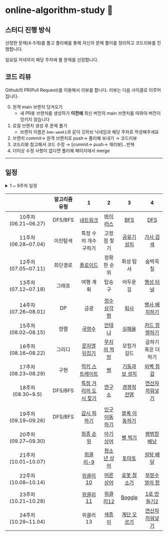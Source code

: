 # online-algorithm-study 📒

## 스터디 진행 방식
선정한 문제(4-5개)를 풀고 풀리퀘를 통해 자신의 문제 풀이를 정리하고 코드리뷰를 진행합니다.

일요일 저녁까지 해당 주차에 풀 문제를 선정합니다. 

## 코드 리뷰
Github의 PR(Pull Request)를 이용해서 리뷰를 합니다.
리뷰는 다음 사이클로 이루어집니다.

0. 원격 main 브랜치 당겨오기
    * 새 PR용 브랜치를 생성하기 **이전에** 최신 버전의 main 브랜치를 따와야 버전이 엉키지 않습니다
1. 로컬 브랜치 생성 후 문제 풀기
    * 브랜치 이름은 `bmo-week1`과 같이 깃허브 닉네임과 해당 주차로 작성해주세요
2. 브랜치 commit→ 원격 브랜치로 push→ 풀리퀘 보내기 → 코드리뷰
3. 코드리뷰 참고해서 코드 수정 → [commit→ push→ 재리뷰]...반복
4. 더이상 수정 사항이 없다면 풀리퀘 페이지에서 merge
---


## 일정
<details>
<summary>1 ~ 9주차 일정 </summary>
   
|                  |1     |2    |3   |4     |5      |
|:----------------:|:---:|:---:|:---:|:---:|:---:|
|1주차(04.05~04.11)| [다리를 지나는 트럭](https://programmers.co.kr/learn/courses/30/lessons/42583)| [추석 트래픽](https://programmers.co.kr/learn/courses/30/lessons/17676)| [스킬트리](https://programmers.co.kr/learn/courses/30/lessons/49993)|[단어 변환](https://programmers.co.kr/learn/courses/30/lessons/43163) |[정수 삼각형](https://programmers.co.kr/learn/courses/30/lessons/43105)|
|2주차(04.12~04.18)| [뉴스 클러스터링](https://programmers.co.kr/learn/courses/30/lessons/17677) | [땅따먹기](https://programmers.co.kr/learn/courses/30/lessons/12913)| [N개의 최소공배수](https://programmers.co.kr/learn/courses/30/lessons/12953)| [자물쇠와 열쇠](https://programmers.co.kr/learn/courses/30/lessons/60059)|[최고의 집합](https://programmers.co.kr/learn/courses/30/lessons/12938)|
|3주차(04.19~04.25)|[문자열 압축](https://programmers.co.kr/learn/courses/30/lessons/60057)|[괄호 변환](https://programmers.co.kr/learn/courses/30/lessons/60058)|[방문길이](https://programmers.co.kr/learn/courses/30/lessons/49994)|[단속카메라](https://programmers.co.kr/learn/courses/30/lessons/42884)|[숫자 게임](https://programmers.co.kr/learn/courses/30/lessons/12987)|
|4주차(04.26~05.02)|[더맵게](https://programmers.co.kr/learn/courses/30/lessons/42626)|[괄호 회전하기](https://programmers.co.kr/learn/courses/30/lessons/76502)|[영어 끝말잇기](https://programmers.co.kr/learn/courses/30/lessons/12981)|[베스트앨범](https://programmers.co.kr/learn/courses/30/lessons/42579)|[여행경로](https://programmers.co.kr/learn/courses/30/lessons/43164)|
|5주차(05.03~05.09)|[타겟 넘버](https://programmers.co.kr/learn/courses/30/lessons/43165)|[메뉴 리뉴얼](https://programmers.co.kr/learn/courses/30/lessons/72411)|[N-Queen](https://programmers.co.kr/learn/courses/30/lessons/12952)|[등굣길](https://programmers.co.kr/learn/courses/30/lessons/42898)|[디스크 컨트롤러](https://programmers.co.kr/learn/courses/30/lessons/42627)|
||
|6주차(05.17~05.23)|[완주하지 못한 선수](https://programmers.co.kr/learn/courses/30/lessons/42576)|[크레인 인형뽑기](https://programmers.co.kr/learn/courses/30/lessons/64061)|[예상 대진표](https://programmers.co.kr/learn/courses/30/lessons/12985)|[후보키](https://programmers.co.kr/learn/courses/30/lessons/42890)|[이중우선순위큐](https://programmers.co.kr/learn/courses/30/lessons/42628)|
|7주차(05.24~05.30)|[체육복](https://programmers.co.kr/learn/courses/30/lessons/42862)|[오픈채팅방](https://programmers.co.kr/learn/courses/30/lessons/42888)|[조이스틱](https://programmers.co.kr/learn/courses/30/lessons/42860)|[JadenCase문자열](https://programmers.co.kr/learn/courses/30/lessons/12951)|[보석쇼핑](https://programmers.co.kr/learn/courses/30/lessons/67258)|
|8주차(05.31~06.06)|[키패드누르기](https://programmers.co.kr/learn/courses/30/lessons/67256)|[짝지어 제거하기](https://programmers.co.kr/learn/courses/30/lessons/12973)|[기능개발](https://programmers.co.kr/learn/courses/30/lessons/42586)|[멀쩡한 사각형](https://programmers.co.kr/learn/courses/30/lessons/62048)|[입국심사](https://programmers.co.kr/learn/courses/30/lessons/43238)|
|9주차(06.07~06.13)|[로또 순위](https://programmers.co.kr/learn/courses/30/lessons/77484)|[회전하는 큐](https://www.acmicpc.net/problem/1021)|[트리 순회](https://www.acmicpc.net/problem/1991)|[배달](https://programmers.co.kr/learn/courses/30/lessons/12978)|[가장 먼 노드](https://programmers.co.kr/learn/courses/30/lessons/49189)|
   
</details>

|                  |알고리즘 유형     |1    |2   |3     |4      |
|:----------------:|:---:|:---:|:---:|:---:|:---:|
|10주차(06.21~06.27)|DFS/BFS|[네트워크](https://programmers.co.kr/learn/courses/30/lessons/43162)|[바이러스](https://www.acmicpc.net/problem/2606)|[BFS](https://leetcode.com/problems/populating-next-right-pointers-in-each-node/description/)|[DFS](https://leetcode.com/problems/recover-binary-search-tree/description/)|
|11주차(06.28~07.04)|이진탐색|특정 수의 개수 구하기|고정점 찾기|[공유기 설치](https://www.acmicpc.net/problem/2110)|[가사 검색](https://programmers.co.kr/learn/courses/30/lessons/60060)|
|12주차(07.05~07.11)|최단경로|[플로이드](https://www.acmicpc.net/problem/11404)|정확한 순위|화성 탐사|숨박꼭질|
|13주차(07.12~07.18)|그래프|여행 계획|탑승구|어두운 길|[행성 터널](https://www.acmicpc.net/problem/2887)|
||
|14주차(07.26~08.01)|DP|금광|[정수 삼각형](https://www.acmicpc.net/problem/1932)|[퇴사](https://www.acmicpc.net/problem/14501)|[병사 배치하기](https://www.acmicpc.net/problem/18353)|
|15주차(08.02~08.15)|정렬|[국영수](https://www.acmicpc.net/problem/10825)|[안테나](https://www.acmicpc.net/problem/18310)|[실패율](https://programmers.co.kr/learn/courses/30/lessons/42889)|[카드 정렬하기](https://www.acmicpc.net/problem/1715)|
|16주차(08.16~08.22)|그리디|[문자열 뒤집기](https://www.acmicpc.net/problem/1439)|[무지의 먹방](https://programmers.co.kr/learn/courses/30/lessons/42891)|모험가 길드|곱하기 혹은 더하기|
|17주차(08.23~08.29)|구현|[럭키 스트레이트](https://www.acmicpc.net/problem/18406)|[뱀](https://www.acmicpc.net/problem/3190)|[기둥과 보 설치](https://programmers.co.kr/learn/courses/30/lessons/60061)|[외벽 점검](https://programmers.co.kr/learn/courses/30/lessons/60062)|
|18주차(08.30~9.5)|DFS/BFS|[특정 거리의 도시 찾기](https://www.acmicpc.net/problem/18352)|[연구소](https://www.acmicpc.net/problem/14502)|[경쟁적 전염](https://www.acmicpc.net/problem/18405)|[연산자 끼워넣기](https://www.acmicpc.net/problem/14888)|
||
|19주차(09.19~09.26)|DFS/BFS|[감시 피하기](https://www.acmicpc.net/problem/18428)|[인구 이동하기](https://www.acmicpc.net/problem/16234)|[블록 이동하기](https://programmers.co.kr/learn/courses/30/lessons/60063)|
|20주차(09.27~09.30)||[최종 순위](https://www.acmicpc.net/problem/3665)|[아기 상어](https://www.acmicpc.net/problem/16236)|[별 찍기](https://www.acmicpc.net/problem/2447)|[평범한 배낭](https://www.acmicpc.net/problem/12865)|
|21주차(10.01~10.07)||[위클리-9](https://programmers.co.kr/learn/courses/30/lessons/86971)|[청소년 상어](https://www.acmicpc.net/problem/19236)|[토마토](https://www.acmicpc.net/problem/7576)|[설탕 배달](https://www.acmicpc.net/problem/2839)|
|22주차(10.08~10.14)||[위클리10](https://programmers.co.kr/learn/courses/30/lessons/87377)|[어른 상어](https://www.acmicpc.net/problem/19237)|[로봇 청소기](https://www.acmicpc.net/problem/14503)|[부분수열의 합](https://www.acmicpc.net/problem/1182)|
||
|23주차(10.21~10.28)||[위클리11](https://programmers.co.kr/learn/courses/30/lessons/87694)|[위클리12](https://programmers.co.kr/learn/courses/30/lessons/87946)|[Boggle](https://www.acmicpc.net/problem/9202)|[1로 만들기2](https://www.acmicpc.net/problem/12852)|
|24주차(10.29~11.04)||위클리13|[색종이](https://www.acmicpc.net/problem/2563)|[계단 오르기](https://www.acmicpc.net/problem/2579)|[연산자 끼워넣기](https://www.acmicpc.net/problem/14888)|
